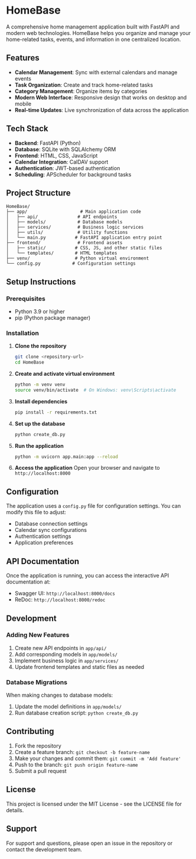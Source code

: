 # HomeBase

A comprehensive home management application built with FastAPI and modern web technologies. HomeBase helps you organize and manage your home-related tasks, events, and information in one centralized location.

## Features

- **Calendar Management**: Sync with external calendars and manage events
- **Task Organization**: Create and track home-related tasks
- **Category Management**: Organize items by categories
- **Modern Web Interface**: Responsive design that works on desktop and mobile
- **Real-time Updates**: Live synchronization of data across the application

## Tech Stack

- **Backend**: FastAPI (Python)
- **Database**: SQLite with SQLAlchemy ORM
- **Frontend**: HTML, CSS, JavaScript
- **Calendar Integration**: CalDAV support
- **Authentication**: JWT-based authentication
- **Scheduling**: APScheduler for background tasks

## Project Structure

```
HomeBase/
├── app/                    # Main application code
│   ├── api/               # API endpoints
│   ├── models/            # Database models
│   ├── services/          # Business logic services
│   ├── utils/             # Utility functions
│   └── main.py           # FastAPI application entry point
├── frontend/              # Frontend assets
│   ├── static/           # CSS, JS, and other static files
│   └── templates/        # HTML templates
├── venv/                 # Python virtual environment
└── config.py            # Configuration settings
```

## Setup Instructions

### Prerequisites

- Python 3.9 or higher
- pip (Python package manager)

### Installation

1. **Clone the repository**
   ```bash
   git clone <repository-url>
   cd HomeBase
   ```

2. **Create and activate virtual environment**
   ```bash
   python -m venv venv
   source venv/bin/activate  # On Windows: venv\Scripts\activate
   ```

3. **Install dependencies**
   ```bash
   pip install -r requirements.txt
   ```

4. **Set up the database**
   ```bash
   python create_db.py
   ```

5. **Run the application**
   ```bash
   python -m uvicorn app.main:app --reload
   ```

6. **Access the application**
   Open your browser and navigate to `http://localhost:8000`

## Configuration

The application uses a `config.py` file for configuration settings. You can modify this file to adjust:

- Database connection settings
- Calendar sync configurations
- Authentication settings
- Application preferences

## API Documentation

Once the application is running, you can access the interactive API documentation at:
- Swagger UI: `http://localhost:8000/docs`
- ReDoc: `http://localhost:8000/redoc`

## Development

### Adding New Features

1. Create new API endpoints in `app/api/`
2. Add corresponding models in `app/models/`
3. Implement business logic in `app/services/`
4. Update frontend templates and static files as needed

### Database Migrations

When making changes to database models:
1. Update the model definitions in `app/models/`
2. Run database creation script: `python create_db.py`

## Contributing

1. Fork the repository
2. Create a feature branch: `git checkout -b feature-name`
3. Make your changes and commit them: `git commit -m 'Add feature'`
4. Push to the branch: `git push origin feature-name`
5. Submit a pull request

## License

This project is licensed under the MIT License - see the LICENSE file for details.

## Support

For support and questions, please open an issue in the repository or contact the development team. 